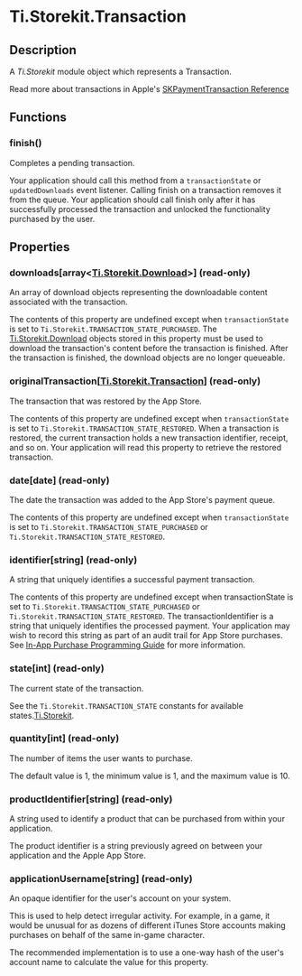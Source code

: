 # Ti.Storekit.Transaction

## Description

A _Ti.Storekit_ module object which represents a Transaction.

Read more about transactions in Apple's [SKPaymentTransaction Reference](https://developer.apple.com/library/ios/documentation/StoreKit/Reference/SKPaymentTransaction_Class/Reference/Reference.html)

## Functions

### finish()

Completes a pending transaction.

Your application should call this method from a `transactionState` or `updatedDownloads` event listener. Calling finish on a transaction removes it from the queue. Your application should call finish only after it has successfully processed the transaction and unlocked the functionality purchased by the user.

## Properties

### downloads[array<[Ti.Storekit.Download][]>] (read-only)

An array of download objects representing the downloadable content associated with the transaction.

The contents of this property are undefined except when `transactionState` is set to `Ti.Storekit.TRANSACTION_STATE_PURCHASED`. The [Ti.Storekit.Download][] objects stored in this property must be used to download the transaction's content before the transaction is finished. After the transaction is finished, the download objects are no longer queueable.

### originalTransaction[[Ti.Storekit.Transaction][]] (read-only)

The transaction that was restored by the App Store.

The contents of this property are undefined except when `transactionState` is set to `Ti.Storekit.TRANSACTION_STATE_RESTORED`. When a transaction is restored, the current transaction holds a new transaction identifier, receipt, and so on. Your application will read this property to retrieve the restored transaction.

### date[date] (read-only)

The date the transaction was added to the App Store's payment queue.

The contents of this property are undefined except when `transactionState` is set to `Ti.Storekit.TRANSACTION_STATE_PURCHASED` or `Ti.Storekit.TRANSACTION_STATE_RESTORED`.

### identifier[string] (read-only)

A string that uniquely identifies a successful payment transaction.

The contents of this property are undefined except when transactionState is set to `Ti.Storekit.TRANSACTION_STATE_PURCHASED` or `Ti.Storekit.TRANSACTION_STATE_RESTORED`. The transactionIdentifier is a string that uniquely identifies the processed payment. Your application may wish to record this string as part of an audit trail for App Store purchases. See [In-App Purchase Programming Guide](https://developer.apple.com/library/ios/documentation/NetworkingInternet/Conceptual/StoreKitGuide/Introduction.html#//apple_ref/doc/uid/TP40008267) for more information.

### state[int] (read-only)

The current state of the transaction.

See the `Ti.Storekit.TRANSACTION_STATE` constants for available states.[Ti.Storekit][].

### quantity[int] (read-only)

The number of items the user wants to purchase.

The default value is 1, the minimum value is 1, and the maximum value is 10.

### productIdentifier[string] (read-only)

A string used to identify a product that can be purchased from within your application.

The product identifier is a string previously agreed on between your application and the Apple App Store.

### applicationUsername[string] (read-only)

An opaque identifier for the user's account on your system.

This is used to help detect irregular activity. For example, in a game, it would be unusual for as dozens of different iTunes Store accounts making purchases on behalf of the same in-game character.

The recommended implementation is to use a one-way hash of the user's account name to calculate the value for this property.

[Ti.Storekit]: index.html
[Ti.Storekit.Download]: download.html
[Ti.Storekit.Transaction]: transaction.html
